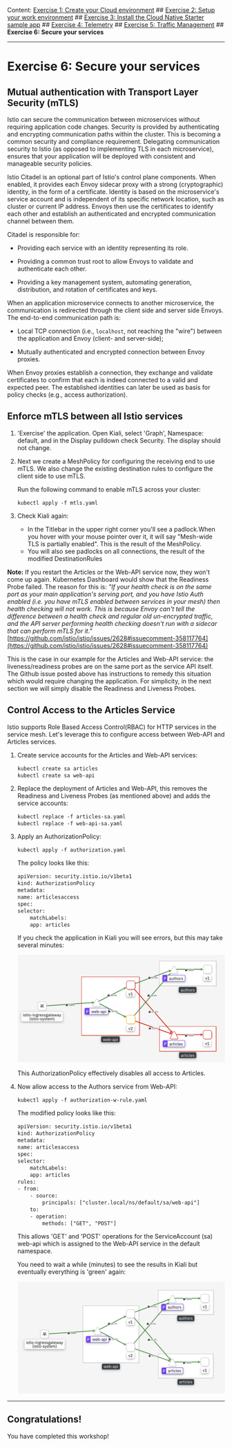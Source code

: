 Content:
[Exercise 1: Create your Cloud environment](exercise1.md) ##
[Exercise 2: Setup your work environment](exercise2.md) ##
[Exercise 3: Install the Cloud Native Starter sample app](exercise3.md) ##
[Exercise 4: Telemetry](exercise4.md) ##
[Exercise 5: Traffic Management](exercise5.md) ##
**Exercise 6: Secure your services**

---

# Exercise 6: Secure your services 

## Mutual authentication with Transport Layer Security (mTLS)

Istio can secure the communication between microservices without requiring application code changes. Security is provided by authenticating and encrypting communication paths within the cluster. This is becoming a common security and compliance requirement. Delegating communication security to Istio (as opposed to implementing TLS in each microservice), ensures that your application will be deployed with consistent and manageable security policies.

Istio Citadel is an optional part of Istio's control plane components. When enabled, it provides each Envoy sidecar proxy with a strong (cryptographic) identity, in the form of a certificate.
Identity is based on the microservice's service account and is independent of its specific network location, such as cluster or current IP address.
Envoys then use the certificates to identify each other and establish an authenticated and encrypted communication channel between them.

Citadel is responsible for:

* Providing each service with an identity representing its role.

* Providing a common trust root to allow Envoys to validate and authenticate each other.

* Providing a key management system, automating generation, distribution, and rotation of certificates and keys.

When an application microservice connects to another microservice, the communication is redirected through the client side and server side Envoys. The end-to-end communication path is:

* Local TCP connection (i.e., `localhost`, not reaching the "wire") between the application and Envoy (client- and server-side);

* Mutually authenticated and encrypted connection between Envoy proxies.

When Envoy proxies establish a connection, they exchange and validate certificates to confirm that each is indeed connected to a valid and expected peer. The established identities can later be used as basis for policy checks (e.g., access authorization).

## Enforce mTLS between all Istio services

1. 'Exercise' the application. Open Kiali, select 'Graph', Namespace: default, and in the Display pulldown check Security. The display should not change.

1. Next we create a MeshPolicy for configuring the receiving end to use mTLS. We also change the existing destination rules to configure the client side to use mTLS.

    Run the following command to enable mTLS across your cluster:

    ```
    kubectl apply -f mtls.yaml
    ```
1. Check Kiali again: 

    - In the Titlebar in the upper right corner you'll see a padlock.When you hover with your mouse pointer over it, it will say "Mesh-wide TLS is partially enabled". This is the result of the MeshPolicy.
    - You will also see padlocks on all connections, the result of the modified DestinationRules

**Note:** If you restart the Articles or the Web-API service now, they won't come up again. Kubernetes Dashboard would show that the Readiness Probe failed. The reason for this is: 
*"If your health check is on the same port as your main application's serving port, and you have Istio Auth enabled (i.e. you have mTLS enabled between services in your mesh) then health checking will not work. This is because Envoy can't tell the difference between a health check and regular old un-encrypted traffic, and the API server performing health checking doesn't run with a sidecar that can perform mTLS for it."*
[https://github.com/istio/istio/issues/2628#issuecomment-358117764](https://github.com/istio/istio/issues/2628#issuecomment-358117764) 

This is the case in our example for the Articles and Web-API service: the liveness/readiness probes are on the same port as the service API itself. The Github issue posted above has instructions to remedy this situation which would require changing the application. For simplicity, in the next section we will simply disable the Readiness and Liveness Probes.


## Control Access to the Articles Service

Istio supports Role Based Access Control(RBAC) for HTTP services in the service mesh.  Let's leverage this to configure access between Web-API and Articles services.

1. Create service accounts for the Articles and Web-API services:

    ```
    kubectl create sa articles
    kubectl create sa web-api
    ```

1. Replace the deployment of Articles and Web-API, this removes the Readiness and Liveness Probes (as mentioned above) and adds the service accounts:

    ```
    kubectl replace -f articles-sa.yaml
    kubectl replace -f web-api-sa.yaml
    ```

1. Apply an AuthorizationPolicy:

    ```
    kubectl apply -f authorization.yaml
    ```

    The policy looks like this:

    ```
    apiVersion: security.istio.io/v1beta1
    kind: AuthorizationPolicy
    metadata:
    name: articlesaccess
    spec:
    selector:
        matchLabels:
        app: articles
    ```

    If you check the application in Kiali you will see errors, but this may take several minutes:

     ![kiali auth pol](../images/kiali-auth-pol.png)

    This AuthorizationPolicy effectively disables all access to Articles.  

1. Now allow access to the Authors service from Web-API:

    ```
    kubectl apply -f authorization-w-rule.yaml
    ```

    The modified policy looks like this:

    ```
    apiVersion: security.istio.io/v1beta1
    kind: AuthorizationPolicy
    metadata:
    name: articlesaccess
    spec:
    selector:
        matchLabels:
        app: articles
    rules:
    - from:
        - source:
            principals: ["cluster.local/ns/default/sa/web-api"]
        to:
        - operation:
            methods: ["GET", "POST"]    
    ```

    This allows 'GET' and 'POST' operations for the ServiceAccount (sa) web-api which is assigned to the Web-API service in the default namespace.

    You need to wait a while (minutes) to see the results in Kiali but eventually everything is 'green' again:

    ![kiali auth pol](../images/kiali-auth-pol-w-sa.png)

---

## Congratulations!

You have completed this workshop!    
